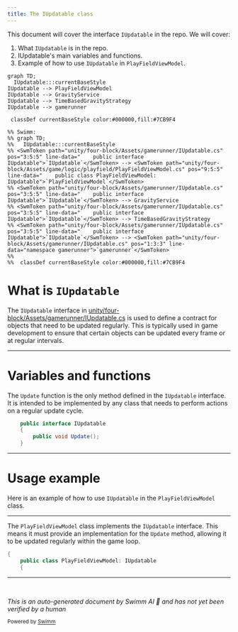 ```yaml
---
title: The IUpdatable class
---
```

This document will cover the interface <SwmToken path="unity/four-block/Assets/gamerunner/IUpdatable.cs" pos="3:5:5" line-data="    public interface IUpdatable">`IUpdatable`</SwmToken> in the repo. We will cover:

1. What <SwmToken path="unity/four-block/Assets/gamerunner/IUpdatable.cs" pos="3:5:5" line-data="    public interface IUpdatable">`IUpdatable`</SwmToken> is in the repo.
2. IUpdatable's main variables and functions.
3. Example of how to use <SwmToken path="unity/four-block/Assets/gamerunner/IUpdatable.cs" pos="3:5:5" line-data="    public interface IUpdatable">`IUpdatable`</SwmToken> in <SwmToken path="unity/four-block/Assets/game/logic/playfield/PlayFieldViewModel.cs" pos="9:5:5" line-data="    public class PlayFieldViewModel: IUpdatable">`PlayFieldViewModel`</SwmToken>.

```mermaid
graph TD;
  IUpdatable:::currentBaseStyle
IUpdatable --> PlayFieldViewModel
IUpdatable --> GravityService
IUpdatable --> TimeBasedGravityStrategy
IUpdatable --> gamerunner

 classDef currentBaseStyle color:#000000,fill:#7CB9F4

%% Swimm:
%% graph TD;
%%   IUpdatable:::currentBaseStyle
%% <SwmToken path="unity/four-block/Assets/gamerunner/IUpdatable.cs" pos="3:5:5" line-data="    public interface IUpdatable">`IUpdatable`</SwmToken> --> <SwmToken path="unity/four-block/Assets/game/logic/playfield/PlayFieldViewModel.cs" pos="9:5:5" line-data="    public class PlayFieldViewModel: IUpdatable">`PlayFieldViewModel`</SwmToken>
%% <SwmToken path="unity/four-block/Assets/gamerunner/IUpdatable.cs" pos="3:5:5" line-data="    public interface IUpdatable">`IUpdatable`</SwmToken> --> GravityService
%% <SwmToken path="unity/four-block/Assets/gamerunner/IUpdatable.cs" pos="3:5:5" line-data="    public interface IUpdatable">`IUpdatable`</SwmToken> --> TimeBasedGravityStrategy
%% <SwmToken path="unity/four-block/Assets/gamerunner/IUpdatable.cs" pos="3:5:5" line-data="    public interface IUpdatable">`IUpdatable`</SwmToken> --> <SwmToken path="unity/four-block/Assets/gamerunner/IUpdatable.cs" pos="1:3:3" line-data="﻿namespace gamerunner">`gamerunner`</SwmToken>
%% 
%%  classDef currentBaseStyle color:#000000,fill:#7CB9F4
```

# What is <SwmToken path="unity/four-block/Assets/gamerunner/IUpdatable.cs" pos="3:5:5" line-data="    public interface IUpdatable">`IUpdatable`</SwmToken>

The <SwmToken path="unity/four-block/Assets/gamerunner/IUpdatable.cs" pos="3:5:5" line-data="    public interface IUpdatable">`IUpdatable`</SwmToken> interface in <SwmPath>[unity/four-block/Assets/gamerunner/IUpdatable.cs](unity/four-block/Assets/gamerunner/IUpdatable.cs)</SwmPath> is used to define a contract for objects that need to be updated regularly. This is typically used in game development to ensure that certain objects can be updated every frame or at regular intervals.

<SwmSnippet path="/unity/four-block/Assets/gamerunner/IUpdatable.cs" line="3">

---

# Variables and functions

The <SwmToken path="unity/four-block/Assets/gamerunner/IUpdatable.cs" pos="5:5:5" line-data="        public void Update();">`Update`</SwmToken> function is the only method defined in the <SwmToken path="unity/four-block/Assets/gamerunner/IUpdatable.cs" pos="3:5:5" line-data="    public interface IUpdatable">`IUpdatable`</SwmToken> interface. It is intended to be implemented by any class that needs to perform actions on a regular update cycle.

```c#
    public interface IUpdatable
    {
        public void Update();
    }
```

---

</SwmSnippet>

# Usage example

Here is an example of how to use <SwmToken path="unity/four-block/Assets/gamerunner/IUpdatable.cs" pos="3:5:5" line-data="    public interface IUpdatable">`IUpdatable`</SwmToken> in the <SwmToken path="unity/four-block/Assets/game/logic/playfield/PlayFieldViewModel.cs" pos="9:5:5" line-data="    public class PlayFieldViewModel: IUpdatable">`PlayFieldViewModel`</SwmToken> class.

<SwmSnippet path="/unity/four-block/Assets/game/logic/playfield/PlayFieldViewModel.cs" line="8">

---

The <SwmToken path="unity/four-block/Assets/game/logic/playfield/PlayFieldViewModel.cs" pos="9:5:5" line-data="    public class PlayFieldViewModel: IUpdatable">`PlayFieldViewModel`</SwmToken> class implements the <SwmToken path="unity/four-block/Assets/game/logic/playfield/PlayFieldViewModel.cs" pos="9:8:8" line-data="    public class PlayFieldViewModel: IUpdatable">`IUpdatable`</SwmToken> interface. This means it must provide an implementation for the <SwmToken path="unity/four-block/Assets/gamerunner/IUpdatable.cs" pos="5:5:5" line-data="        public void Update();">`Update`</SwmToken> method, allowing it to be updated regularly within the game loop.

```c#
{
    public class PlayFieldViewModel: IUpdatable
    {
```

---

</SwmSnippet>

&nbsp;

*This is an auto-generated document by Swimm AI 🌊 and has not yet been verified by a human*

<SwmMeta version="3.0.0" repo-id="Z2l0aHViJTNBJTNBREVNTy1ncmF2aXR5LWN1YmVzJTNBJTNBc3dpbW1pbw==" repo-name="DEMO-gravity-cubes" doc-type="class"><sup>Powered by [Swimm](/)</sup></SwmMeta>
